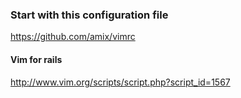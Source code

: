 ### Start with this configuration file

https://github.com/amix/vimrc

#### Vim for rails

http://www.vim.org/scripts/script.php?script_id=1567
